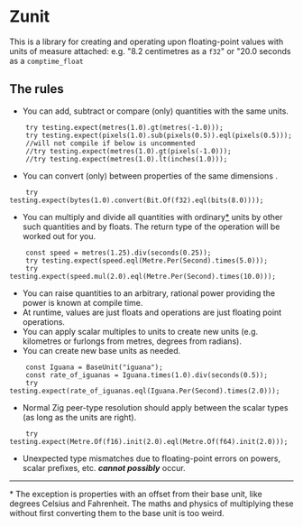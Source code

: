 # Zunit

This is a library for creating and operating upon floating-point values with units of measure attached: e.g. "8.2 centimetres as a `f32`" or "20.0 seconds as a `comptime_float`

## The rules

- You can add, subtract or compare (only) quantities with the same units.
```
    try testing.expect(metres(1.0).gt(metres(-1.0)));
    try testing.expect(pixels(1.0).sub(pixels(0.5)).eql(pixels(0.5)));
    //will not compile if below is uncommented
    //try testing.expect(metres(1.0).gt(pixels(-1.0)));
    //try testing.expect(metres(1.0).lt(inches(1.0))); 
```
- You can convert (only) between properties of the same dimensions .
```
    try testing.expect(bytes(1.0).convert(Bit.Of(f32).eql(bits(8.0)))); 
```
- You can multiply and divide all quantities with ordinary[*](#ordinary_explanation) units by other such quantities and by floats. The return type of the operation will be worked out for you.
```   
    const speed = metres(1.25).div(seconds(0.25));
    try testing.expect(speed.eql(Metre.Per(Second).times(5.0)));
    try testing.expect(speed.mul(2.0).eql(Metre.Per(Second).times(10.0)));
```
- You can raise quantities to an arbitrary, rational power providing the power is known at compile time.
- At runtime, values are just floats and operations are just floating point operations.
- You can apply scalar multiples to units to create new units (e.g. kilometres or furlongs from metres, degrees from radians).
- You can create new base units as needed. 
```
    const Iguana = BaseUnit("iguana");
    const rate_of_iguanas = Iguana.times(1.0).div(seconds(0.5));
    try testing.expect(rate_of_iguanas.eql(Iguana.Per(Second).times(2.0)));
```
- Normal Zig peer-type resolution should apply between the scalar types (as long as the units are right).  
```   
    try testing.expect(Metre.Of(f16).init(2.0).eql(Metre.Of(f64).init(2.0)));
```
- Unexpected type mismatches due to floating-point errors on powers, scalar prefixes, etc. ***cannot possibly*** occur. 

----------------
<a name="ordinary_explanation">*</a> The exception is properties with an offset from their base unit, like degrees Celsius and Fahrenheit. The maths and physics of multiplying these without first converting them to the base unit is too weird. 